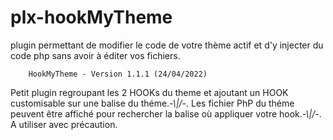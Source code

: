# plx-hookMyTheme
plugin permettant de modifier le code de votre thème actif  et  d'y injecter du code php sans avoir à éditer vos fichiers.



   
		HookMyTheme - Version 1.1.1 (24/04/2022)
Petit plugin regroupant les 2 HOOKs du theme et ajoutant un HOOK customisable sur une balise du théme._-\\|/-_. 
	Les fichier PhP du théme peuvent être affiché pour rechercher la balise où appliquer votre hook._-\\|/-_. A utiliser avec précaution. 

